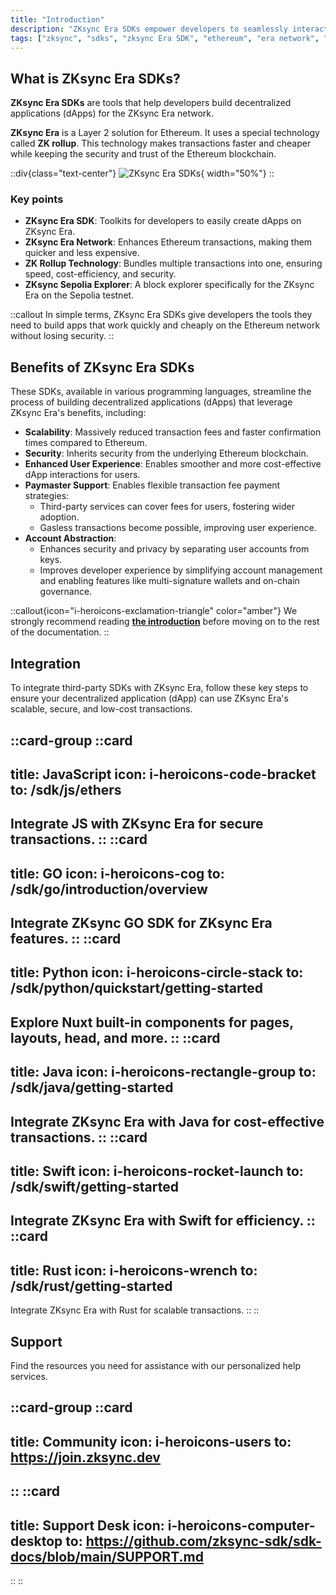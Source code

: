 ```yaml
---
title: "Introduction"
description: "ZKsync Era SDKs empower developers to seamlessly interact with the ZKsync Era network."
tags: ["zksync", "sdks", "zksync Era SDK", "ethereum", "era network", "javascript", "go", "swift", "python", "java", "rust"]
---
```


## What is ZKsync Era SDKs?

**ZKsync Era SDKs** are tools that help developers build decentralized applications (dApps) for the ZKsync Era network.

**ZKsync Era** is a Layer 2 solution for Ethereum. It uses a special technology called **ZK rollup**. This technology
makes transactions faster and cheaper while keeping the security and trust of the Ethereum blockchain.

::div{class="text-center"}
![ZKsync Era SDKs](/images/sdk/zksync_era-sdk.png){ width="50%"}
::

### Key points

- **ZKsync Era SDK**: Toolkits for developers to easily create dApps on ZKsync Era.
- **ZKsync Era Network**: Enhances Ethereum transactions, making them quicker and less expensive.
- **ZK Rollup Technology**: Bundles multiple transactions into one, ensuring speed, cost-efficiency, and security.
- **ZKsync Sepolia Explorer**: A block explorer specifically for the ZKsync Era on the Sepolia testnet.

::callout
In simple terms, ZKsync Era SDKs give developers the tools they need to build apps that work quickly and cheaply on the
Ethereum network without losing security.
::

## Benefits of ZKsync Era SDKs

These SDKs, available in various programming languages, streamline the process of building decentralized applications
(dApps) that leverage ZKsync Era's benefits, including:

- **Scalability**: Massively reduced transaction fees and faster confirmation times compared to Ethereum.
- **Security**: Inherits security from the underlying Ethereum blockchain.
- **Enhanced User Experience**: Enables smoother and more cost-effective dApp interactions for users.
- **Paymaster Support**: Enables flexible transaction fee payment strategies:
  - Third-party services can cover fees for users, fostering wider adoption.
  - Gasless transactions become possible, improving user experience.
- **Account Abstraction**:
  - Enhances security and privacy by separating user accounts from keys.
  - Improves developer experience by simplifying account management and enabling features like multi-signature wallets
    and on-chain governance.

::callout{icon="i-heroicons-exclamation-triangle" color="amber"}
We strongly recommend reading [**the introduction**](/sdk#what-is-zksync-era-sdks) before moving on to the rest of the
documentation.
::

## Integration

To integrate third-party SDKs with ZKsync Era, follow these key steps to ensure your decentralized application (dApp)
can use ZKsync Era's scalable, secure, and low-cost transactions.

::card-group
::card
---
title: JavaScript
icon: i-heroicons-code-bracket
to: /sdk/js/ethers
---
Integrate JS with ZKsync Era for secure transactions.
::
::card
---
title: GO
icon: i-heroicons-cog
to: /sdk/go/introduction/overview
---
Integrate ZKsync GO SDK for ZKsync Era features.
::
::card
---
title: Python
icon: i-heroicons-circle-stack
to: /sdk/python/quickstart/getting-started
---
Explore Nuxt built-in components for pages, layouts, head, and more.
::
::card
---
title: Java
icon: i-heroicons-rectangle-group
to: /sdk/java/getting-started
---
Integrate ZKsync Era with Java for cost-effective transactions.
::
::card
---
title: Swift
icon: i-heroicons-rocket-launch
to: /sdk/swift/getting-started
---
Integrate ZKsync Era with Swift for efficiency.
::
::card
---
title: Rust
icon: i-heroicons-wrench
to: /sdk/rust/getting-started
---
Integrate ZKsync Era with Rust for scalable transactions.
::
::

## Support

Find the resources you need for assistance with our personalized help services.

::card-group
::card
---
title: Community
icon: i-heroicons-users
to: https://join.zksync.dev
---
::
::card
---
title: Support Desk
icon: i-heroicons-computer-desktop
to: https://github.com/zksync-sdk/sdk-docs/blob/main/SUPPORT.md
---
::
::
